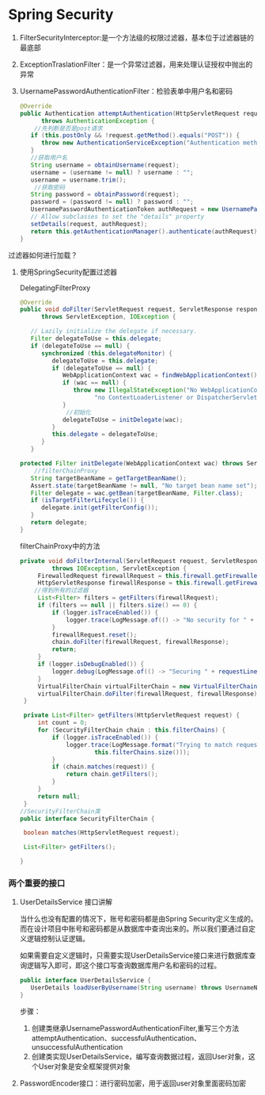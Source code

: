 # Spring Security

1. FilterSecurityInterceptor:是一个方法级的权限过滤器，基本位于过滤器链的最底部

2. ExceptionTraslationFilter：是一个异常过滤器，用来处理认证授权中抛出的异常

3. UsernamePasswordAuthenticationFilter：检验表单中用户名和密码

   ```java
   @Override
   public Authentication attemptAuthentication(HttpServletRequest request, HttpServletResponse response)
         throws AuthenticationException {
       //先判断是否是post请求
      if (this.postOnly && !request.getMethod().equals("POST")) {
         throw new AuthenticationServiceException("Authentication method not supported: " + request.getMethod());
      }
      //获取用户名
      String username = obtainUsername(request);
      username = (username != null) ? username : "";
      username = username.trim();
       //获取密码
      String password = obtainPassword(request);
      password = (password != null) ? password : "";
      UsernamePasswordAuthenticationToken authRequest = new UsernamePasswordAuthenticationToken(username, password);
      // Allow subclasses to set the "details" property
      setDetails(request, authRequest);
      return this.getAuthenticationManager().authenticate(authRequest);
   }
   ```

过滤器如何进行加载？

1. 使用SpringSecurity配置过滤器

   DelegatingFilterProxy

   ```java
   @Override
   public void doFilter(ServletRequest request, ServletResponse response, FilterChain filterChain)
         throws ServletException, IOException {
   
      // Lazily initialize the delegate if necessary.
      Filter delegateToUse = this.delegate;
      if (delegateToUse == null) {
         synchronized (this.delegateMonitor) {
            delegateToUse = this.delegate;
            if (delegateToUse == null) {
               WebApplicationContext wac = findWebApplicationContext();
               if (wac == null) {
                  throw new IllegalStateException("No WebApplicationContext found: " +
                        "no ContextLoaderListener or DispatcherServlet registered?");
               }
                //初始化
               delegateToUse = initDelegate(wac);
            }
            this.delegate = delegateToUse;
         }
      }
   ```

   ```java
   protected Filter initDelegate(WebApplicationContext wac) throws ServletException {
       //filterChainProxy
      String targetBeanName = getTargetBeanName();
      Assert.state(targetBeanName != null, "No target bean name set");
      Filter delegate = wac.getBean(targetBeanName, Filter.class);
      if (isTargetFilterLifecycle()) {
         delegate.init(getFilterConfig());
      }
      return delegate;
   }
   ```

   filterChainProxy中的方法

   ```java
   private void doFilterInternal(ServletRequest request, ServletResponse response, FilterChain chain)
   			throws IOException, ServletException {
   		FirewalledRequest firewallRequest = this.firewall.getFirewalledRequest((HttpServletRequest) request);
   		HttpServletResponse firewallResponse = this.firewall.getFirewalledResponse((HttpServletResponse) response);
       //得到所有的过滤器
   		List<Filter> filters = getFilters(firewallRequest);
   		if (filters == null || filters.size() == 0) {
   			if (logger.isTraceEnabled()) {
   				logger.trace(LogMessage.of(() -> "No security for " + requestLine(firewallRequest)));
   			}
   			firewallRequest.reset();
   			chain.doFilter(firewallRequest, firewallResponse);
   			return;
   		}
   		if (logger.isDebugEnabled()) {
   			logger.debug(LogMessage.of(() -> "Securing " + requestLine(firewallRequest)));
   		}
   		VirtualFilterChain virtualFilterChain = new VirtualFilterChain(firewallRequest, chain, filters);
   		virtualFilterChain.doFilter(firewallRequest, firewallResponse);
   	}
   
   	private List<Filter> getFilters(HttpServletRequest request) {
   		int count = 0;
   		for (SecurityFilterChain chain : this.filterChains) {
   			if (logger.isTraceEnabled()) {
   				logger.trace(LogMessage.format("Trying to match request against %s (%d/%d)", chain, ++count,
   						this.filterChains.size()));
   			}
   			if (chain.matches(request)) {
   				return chain.getFilters();
   			}
   		}
   		return null;
   	}
   //SecurityFilterChain类
   public interface SecurityFilterChain {
   
   	boolean matches(HttpServletRequest request);
   
   	List<Filter> getFilters();
   
   }
   ```

### 两个重要的接口

1. UserDetailsService 接口讲解

   当什么也没有配置的情况下，账号和密码都是由Spring Security定义生成的。而在设计项目中账号和密码都是从数据库中查询出来的。所以我们要通过自定义逻辑控制认证逻辑。

   如果需要自定义逻辑时，只需要实现UserDetailsService接口来进行数据库查询逻辑写入即可，即这个接口写查询数据库用户名和密码的过程。

   ```java
   public interface UserDetailsService {
      UserDetails loadUserByUsername(String username) throws UsernameNotFoundException;
   }
   ```

   步骤：

   1. 创建类继承UsernamePasswordAuthenticationFilter,重写三个方法attemptAuthentication、successfulAuthentication、unsuccessfulAuthentication
   2. 创建类实现UserDetailsService，编写查询数据过程，返回User对象，这个User对象是安全框架提供对象

2. PasswordEncoder接口：进行密码加密，用于返回user对象里面密码加密

